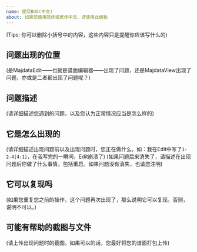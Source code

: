 ```yaml
---
name: 提交BUG(中文)
about: 如果您使用简体或繁体中文，请使用此模板
---
```


(Tips: 你可以删除小括号中的内容，这些内容只是提醒你应该写什么的)

## 问题出现的位置

(是MajdataEdit——也就是谱面编辑器——出现了问题，还是MajdataView出现了问题，亦或是二者都出现了问题呢？)

## 问题描述

(请详细描述您遇到的问题，以及您认为正常情况应当是怎么样的)

## 它是怎么出现的

(请详细描述出现问题前以及出现问题时，您正在做什么。如：我在Edit中写了`1-2-4[4:1]`，在我写完的一瞬间，Edit崩溃了)
(如果问题后来消失了，请描述在出现问题后你做了什么事情，包括重启。如果问题没有消失，也请您注明)

## 它可以复现吗

(如果您重复您之前的操作，这个问题再次出现了，那么说明它可以复现。否则，说明不可以。)

## 可能有帮助的截图与文件

(请上传出现问题时的截图。如果可以的话，您最好将您的谱面打包上传)
